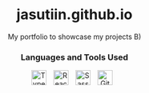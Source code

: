 <div align="center">
  <h1>jasutiin.github.io</h1>
  <p>My portfolio to showcase my projects B&#41;</p>
</div>

<div align="center">
  <h3>Languages and Tools Used</h3>
  <a href="https://www.typescriptlang.org/" target="blank"><img alt="Typescript" width="30px" style="padding-right:10px;" src="https://cdn.jsdelivr.net/gh/devicons/devicon/icons/typescript/typescript-original.svg" /></a>
  <a href="https://react.dev/" target="blank"><img alt="React" width="30px" style="padding-right:10px;" src="https://cdn.jsdelivr.net/gh/devicons/devicon/icons/react/react-original.svg" /></a>
  <a href="https://sass-lang.com/" target="blank"><img alt="Sass" width="30px" style="padding-right:10px;" src="https://cdn.jsdelivr.net/gh/devicons/devicon/icons/sass/sass-original.svg" /></a>
  <a href="https://github.com/jasutiin" target="blank"><img alt="Github" width="30px" style="padding-right:10px;" src="https://cdn.jsdelivr.net/gh/devicons/devicon/icons/github/github-original.svg" /></a>
</div>
